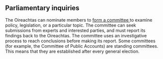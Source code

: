 ##  Parliamentary inquiries

The Oireachtas can nominate members to [ form a committee
](https://www.oireachtas.ie/en/committees/about-committees/) to examine
policy, legislation, or a particular topic. The committee can seek submissions
from experts and interested parties, and must report its findings back to the
Oireachtas. The committee uses an investigative process to reach conclusions
before making its report. Some committees (for example, the Committee of
Public Accounts) are standing committees. This means that they are established
after every general election.
